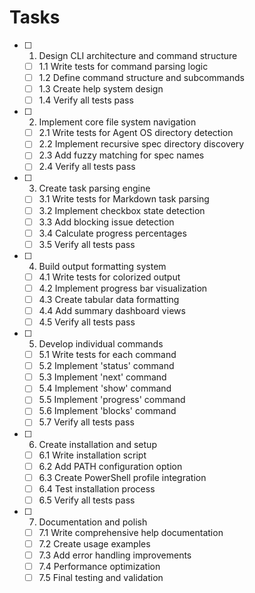 # Tasks

- [ ] 1. Design CLI architecture and command structure
  - [ ] 1.1 Write tests for command parsing logic
  - [ ] 1.2 Define command structure and subcommands
  - [ ] 1.3 Create help system design
  - [ ] 1.4 Verify all tests pass

- [ ] 2. Implement core file system navigation
  - [ ] 2.1 Write tests for Agent OS directory detection
  - [ ] 2.2 Implement recursive spec directory discovery
  - [ ] 2.3 Add fuzzy matching for spec names
  - [ ] 2.4 Verify all tests pass

- [ ] 3. Create task parsing engine
  - [ ] 3.1 Write tests for Markdown task parsing
  - [ ] 3.2 Implement checkbox state detection
  - [ ] 3.3 Add blocking issue detection
  - [ ] 3.4 Calculate progress percentages
  - [ ] 3.5 Verify all tests pass

- [ ] 4. Build output formatting system
  - [ ] 4.1 Write tests for colorized output
  - [ ] 4.2 Implement progress bar visualization
  - [ ] 4.3 Create tabular data formatting
  - [ ] 4.4 Add summary dashboard views
  - [ ] 4.5 Verify all tests pass

- [ ] 5. Develop individual commands
  - [ ] 5.1 Write tests for each command
  - [ ] 5.2 Implement 'status' command
  - [ ] 5.3 Implement 'next' command
  - [ ] 5.4 Implement 'show' command
  - [ ] 5.5 Implement 'progress' command
  - [ ] 5.6 Implement 'blocks' command
  - [ ] 5.7 Verify all tests pass

- [ ] 6. Create installation and setup
  - [ ] 6.1 Write installation script
  - [ ] 6.2 Add PATH configuration option
  - [ ] 6.3 Create PowerShell profile integration
  - [ ] 6.4 Test installation process
  - [ ] 6.5 Verify all tests pass

- [ ] 7. Documentation and polish
  - [ ] 7.1 Write comprehensive help documentation
  - [ ] 7.2 Create usage examples
  - [ ] 7.3 Add error handling improvements
  - [ ] 7.4 Performance optimization
  - [ ] 7.5 Final testing and validation